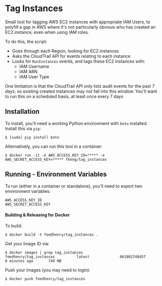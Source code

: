 # Tag Instances

Small tool for tagging AWS EC2 instances with appropriate IAM Users, to polyfill a gap in AWS 
where it's not particularly obvious who has created an EC2 instance, even when using IAM roles.

To do this, the script:

- Goes through each Region, looking for EC2 instances
- Asks the CloudTrail API for events relating to each instance
- Looks for `RunInstances` events, and tags these EC2 instances with:
  * IAM Username
  * IAM ARN
  * IAM User Type

One limitation is that the CloudTrail API only lists audit events for the past 7 days, so existing 
created instances may not fall into this window. You'll want to run this on a scheduled basis, at 
least once every 7 days

## Installation

To install, you'll need a working Python environment with `boto` installed. Install this via `pip`:

    $ [sudo] pip install boto

Alternatively, you can run this tool in a container:

    $ docker run -it -e AWS_ACCESS_KEY_ID=***** -e AWS_SECRET_ACCESS_KEY=***** fheng/tag_instances

## Running - Environment Variables

To run (either in a container or standalone), you'll need to export two environment variables:

```
AWS_ACCESS_KEY_ID
AWS_SECRET_ACCESS_KEY
```

#### Building & Releasing for Docker

To build:

```
$ docker build -t feedhenry/tag_instances .
```

Get your Image ID via:

```
$ docker images | grep tag_instances
feedhenry/tag_instances          latest              0618027d8d57        8 minutes ago       749 MB
```

Push your images (you may need to login):

```
$ docker push feedhenry/tag_instances
```